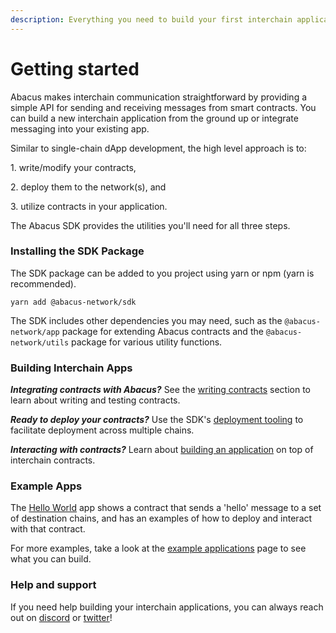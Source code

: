 ```yaml
---
description: Everything you need to build your first interchain application
---
```


# Getting started

Abacus makes interchain communication straightforward by providing a simple API for sending and receiving messages from smart contracts. You can build a new interchain application from the ground up or integrate messaging into your existing app.

Similar to single-chain dApp development, the high level approach is to:

1\. write/modify your contracts,&#x20;

2\. deploy them to the network(s), and&#x20;

3\. utilize contracts in your application.&#x20;

The Abacus SDK provides the utilities you'll need for all three steps.

### Installing the SDK Package

The SDK package can be added to you project using yarn or npm (yarn is recommended).

```shell
yarn add @abacus-network/sdk
```

The SDK includes other dependencies you may need, such as the `@abacus-network/app` package for extending Abacus contracts and the `@abacus-network/utils` package for various utility functions.

### **Building Interchain Apps**

_**Integrating contracts with Abacus?**_ See the [writing contracts](writing-contracts/) section to learn about writing and testing contracts.

_**Ready to deploy your contracts?**_ Use the SDK's [deployment tooling](writing-contracts/deploying-contracts/) to facilitate deployment across multiple chains.

_**Interacting with contracts?**_ Learn about [building an application](building-applications/) on top of interchain contracts.

### **Example Apps**

The [Hello World](https://github.com/abacus-network/abacus-app-template) app shows a contract that sends a 'hello' message to a set of destination chains, and has an examples of how to deploy and interact with that contract.

For more examples, take a look at the [example applications](examples/) page to see what you can build.

### Help and support

If you need help building your interchain applications, you can always reach out on [discord](https://discord.com/invite/KBD3aD78Bb) or [twitter](https://twitter.com/Abacus\_Network)!

